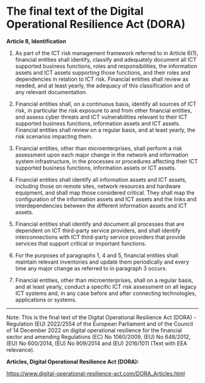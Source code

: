 



# The final text of the Digital Operational Resilience Act (DORA)


  

**Article 8, Identification**


  

1. As part of the ICT risk management framework referred to in Article 6(1), financial entities shall identify, classify and adequately document all ICT supported business functions, roles and responsibilities, the information assets and ICT assets supporting those functions, and their roles and dependencies in relation to ICT risk. Financial entities shall review as needed, and at least yearly, the adequacy of this classification and of any relevant documentation.


  

2. Financial entities shall, on a continuous basis, identify all sources of ICT risk, in particular the risk exposure to and from other financial entities, and assess cyber threats and ICT vulnerabilities relevant to their ICT supported business functions, information assets and ICT assets. Financial entities shall review on a regular basis, and at least yearly, the risk scenarios impacting them.


  

3. Financial entities, other than microenterprises, shall perform a risk assessment upon each major change in the network and information system infrastructure, in the processes or procedures affecting their ICT supported business functions, information assets or ICT assets.


  

4. Financial entities shall identify all information assets and ICT assets, including those on remote sites, network resources and hardware equipment, and shall map those considered critical. They shall map the configuration of the information assets and ICT assets and the links and interdependencies between the different information assets and ICT assets.


  

5. Financial entities shall identify and document all processes that are dependent on ICT third-party service providers, and shall identify interconnections with ICT third-party service providers that provide services that support critical or important functions.


  

6. For the purposes of paragraphs 1, 4 and 5, financial entities shall maintain relevant inventories and update them periodically and every time any major change as referred to in paragraph 3 occurs.


  

7. Financial entities, other than microenterprises, shall on a regular basis, and at least yearly, conduct a specific ICT risk assessment on all legacy ICT systems and, in any case before and after connecting technologies, applications or systems. 


  



---


 Note: This is the final text of the Digital Operational Resilience Act (DORA) - Regulation (EU) 2022/2554 of the European Parliament and of the Council of 14 December 2022 on digital operational resilience for the financial sector and amending Regulations (EC) No 1060/2009, (EU) No 648/2012, (EU) No 600/2014, (EU) No 909/2014 and (EU) 2016/1011 (Text with EEA relevance).


  

 **Articles, Digital Operational Resilience Act (DORA):** 


<https://www.digital-operational-resilience-act.com/DORA_Articles.html>





